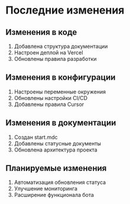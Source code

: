 # Последние изменения

## Изменения в коде
1. Добавлена структура документации
2. Настроен деплой на Vercel
3. Обновлены правила разработки

## Изменения в конфигурации
1. Настроены переменные окружения
2. Обновлены настройки CI/CD
3. Добавлены правила Cursor

## Изменения в документации
1. Создан start.mdc
2. Добавлены статусные документы
3. Обновлена архитектура проекта

## Планируемые изменения
1. Автоматизация обновления статуса
2. Улучшение мониторинга
3. Расширение функционала бота 